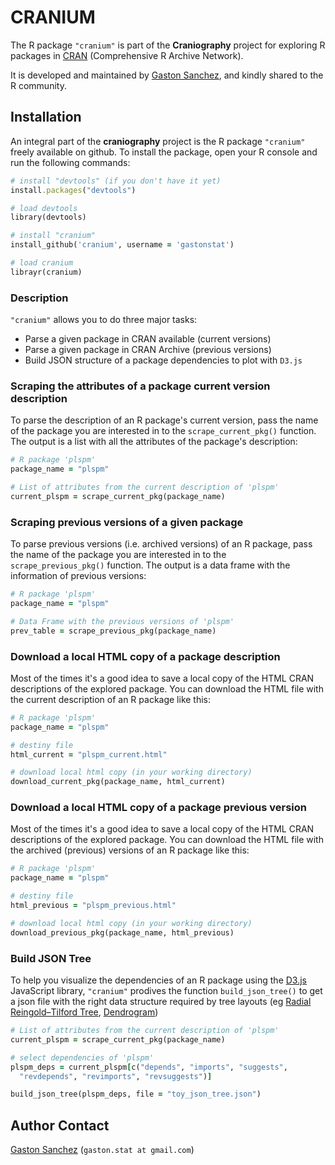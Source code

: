 # CRANIUM

The R package ```"cranium"``` is part of the **Craniography** project for exploring R packages in [CRAN](http://cran.r-project.org/) (Comprehensive R Archive Network).

It is developed and maintained by [Gaston Sanchez](http://gastonsanchez.com), and kindly shared to the R community.


## Installation

An integral part of the **craniography** project is the R package 
```"cranium"``` freely available on github. To install the package, 
open your R console and run the following commands:

```ruby
# install "devtools" (if you don't have it yet)
install.packages("devtools") 

# load devtools
library(devtools)

# install "cranium"
install_github('cranium', username = 'gastonstat')

# load cranium
librayr(cranium)
```



### Description

```"cranium"``` allows you to do three major tasks:

- Parse a given package in CRAN available (current versions)
- Parse a given package in CRAN Archive (previous versions)
- Build JSON structure of a package dependencies to plot with ```D3.js```


### Scraping the attributes of a package current version description

To parse the description of an R package's current version, pass the name of the package you are interested in to the ```scrape_current_pkg()``` function. The output is a list with all the attributes of the package's description:

```ruby
# R package 'plspm'
package_name = "plspm"

# List of attributes from the current description of 'plspm'
current_plspm = scrape_current_pkg(package_name)
```


### Scraping previous versions of a given package 

To parse previous versions (i.e. archived versions) of an R package, pass the name of the package you are interested in to the  
```scrape_previous_pkg()``` function. The output is a data frame with the information of previous versions:

```ruby
# R package 'plspm'
package_name = "plspm"

# Data Frame with the previous versions of 'plspm'
prev_table = scrape_previous_pkg(package_name)
```


### Download a local HTML copy of a package description

Most of the times it's a good idea to save a local copy of the HTML CRAN descriptions of the explored package. You can download the HTML file with the current description of an R package like this:

```ruby
# R package 'plspm'
package_name = "plspm"

# destiny file
html_current = "plspm_current.html"

# download local html copy (in your working directory)
download_current_pkg(package_name, html_current)
```


### Download a local HTML copy of a package previous version 

Most of the times it's a good idea to save a local copy of the HTML CRAN descriptions of the explored package. You can download the HTML file with the archived (previous) versions of an R package like this:

```ruby
# R package 'plspm'
package_name = "plspm"

# destiny file
html_previous = "plspm_previous.html"

# download local html copy (in your working directory)
download_previous_pkg(package_name, html_previous)
```


### Build JSON Tree

To help you visualize the dependencies of an R package using the 
[D3.js](http://d3js.org/) JavaScript library, ```"cranium"``` prodives the function ```build_json_tree()``` to get a json file with the right data structure required by tree layouts 
(eg [Radial Reingold–Tilford Tree](http://bl.ocks.org/mbostock/4063550), 
[Dendrogram](http://bl.ocks.org/mbostock/4063570))

```ruby
# List of attributes from the current description of 'plspm'
current_plspm = scrape_current_pkg(package_name)

# select dependencies of 'plspm'
plspm_deps = current_plspm[c("depends", "imports", "suggests", 
  "revdepends", "revimports", "revsuggests")]

build_json_tree(plspm_deps, file = "toy_json_tree.json")
```



Author Contact
---------------
[Gaston Sanchez](http://www.gastonsanchez.com)
(`gaston.stat at gmail.com`)
